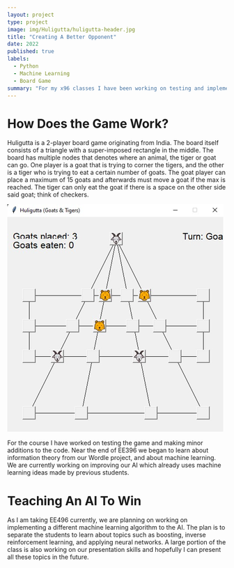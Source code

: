 ```yaml
---
layout: project
type: project
image: img/Huligutta/huligutta-header.jpg
title: "Creating A Better Opponent"
date: 2022
published: true
labels:
  - Python
  - Machine Learning
  - Board Game
summary: "For my x96 classes I have been working on testing and implementing machine learning algorithms in a board game."
---
```


# How Does the Game Work?

Huligutta is a 2-player board game originating from India. The board itself consists of a triangle with a super-imposed rectangle in the middle. The board has multiple nodes that denotes where an animal, the tiger or goat can go. One player is a goat that is trying to corner the tigers, and the other is a tiger who is trying to eat a certain number of goats. The goat player can place a maximum of 15 goats and afterwards must move a goat if the max is reached. The tiger can only eat the goat if there is a space on the other side said goat; think of checkers.

<img class="img-fluid" src="../img/Huligutta/Huligutta-Working.jpg">

For the course I have worked on testing the game and making minor additions to the code. Near the end of EE396 we began to learn about information theory from our Wordle project, and about machine learning. We are currently working on improving our AI which already uses machine learning ideas made by previous students.

# Teaching An AI To Win

As I am taking EE496 currently, we are planning on working on implementing a different machine learning algorithm to the AI. The plan is to separate the students to learn about topics such as boosting, inverse reinforcement learning, and applying neural networks. A large portion of the class is also working on our presentation skills and hopefully I can present all these topics in the future.
